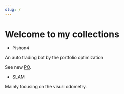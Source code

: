 ```yaml
---
slug: /
---
```



# Welcome to my collections

- Pishon4

An auto trading bot by the portfolio optimization

See new [PO](https://eryeden.github.io/docs/Pishon4/po_design/new_po).

- SLAM

Mainly focusing on the visual odometry.